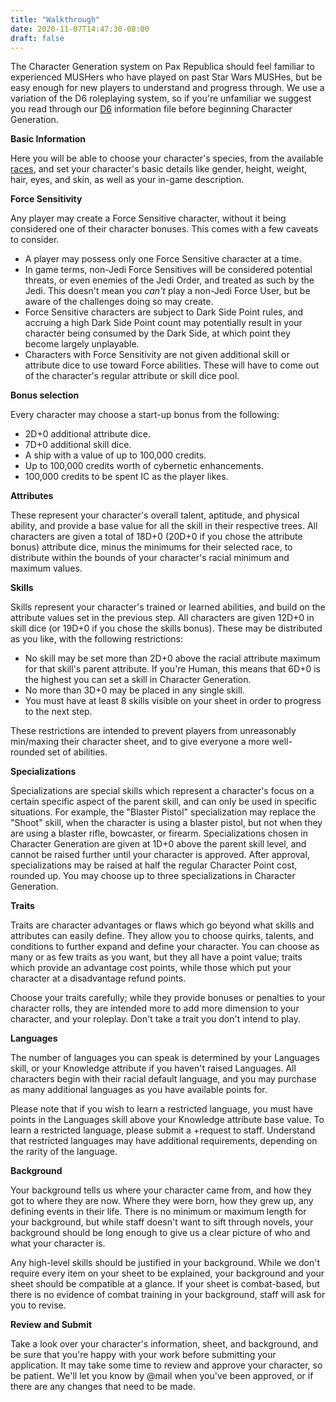```yaml
---
title: "Walkthrough"
date: 2020-11-07T14:47:30-08:00
draft: false
---
```


The Character Generation system on Pax Republica should feel familiar to experienced MUSHers who have played on past Star Wars MUSHes, but be easy enough for new players to understand and progress through. We use a variation of the D6 roleplaying system, so if you're unfamiliar we suggest you read through our [D6](/systems/d6) information file before beginning Character Generation.

**Basic Information**

Here you will be able to choose your character's species, from the available [races](/theme/races), and set your character's basic details like gender, height, weight, hair, eyes, and skin, as well as your in-game description.

**Force Sensitivity**

Any player may create a Force Sensitive character, without it being considered one of their character bonuses. This comes with a few caveats to consider. 
  * A player may possess only one Force Sensitive character at a time.
  * In game terms, non-Jedi Force Sensitives will be considered potential threats, or even enemies of the Jedi Order, and treated as such by the Jedi. This doesn't mean you _can't_ play a non-Jedi Force User, but be aware of the challenges doing so may create.
  * Force Sensitive characters are subject to Dark Side Point rules, and accruing a high Dark Side Point count may potentially result in your character being consumed by the Dark Side, at which point they become largely unplayable.
  * Characters with Force Sensitivity are not given additional skill or attribute dice to use toward Force abilities. These will have to come out of the character's regular attribute or skill dice pool.

**Bonus selection**

Every character may choose a start-up bonus from the following:
  * 2D+0 additional attribute dice.
  * 7D+0 additional skill dice.
  * A ship with a value of up to 100,000 credits.
  * Up to 100,000 credits worth of cybernetic enhancements.
  * 100,000 credits to be spent IC as the player likes.

**Attributes**

These represent your character's overall talent, aptitude, and physical ability, and provide a base value for all the skill in their respective trees. All characters are given a total of 18D+0 (20D+0 if you chose the attribute bonus) attribute dice, minus the minimums for their selected race, to distribute within the bounds of your character's racial minimum and maximum values.

**Skills**

Skills represent your character's trained or learned abilities, and build on the attribute values set in the previous step. All characters are given 12D+0 in skill dice (or 19D+0 if you chose the skills bonus). These may be distributed as you like, with the following restrictions:

  * No skill may be set more than 2D+0 above the racial attribute maximum for that skill's parent attribute. If you're Human, this means that 6D+0 is the highest you can set a skill in Character Generation.
  * No more than 3D+0 may be placed in any single skill.
  * You must have at least 8 skills visible on your sheet in order to progress to the next step.

  These restrictions are intended to prevent players from unreasonably min/maxing their character sheet, and to give everyone a more well-rounded set of abilities.

**Specializations**

Specializations are special skills which represent a character's focus on a certain specific aspect of the parent skill, and can only be used in specific situations. For example, the "Blaster Pistol" specialization may replace the "Shoot" skill, when the character is using a blaster pistol, but not when they are using a blaster rifle, bowcaster, or firearm. Specializations chosen in Character Generation are given at 1D+0 above the parent skill level, and cannot be raised further until your character is approved. After approval, specializations may be raised at half the regular Character Point cost, rounded up. You may choose up to three specializations in Character Generation.

**Traits**

Traits are character advantages or flaws which go beyond what skills and attributes can easily define. They allow you to choose quirks, talents, and conditions to further expand and define your character. You can choose as many or as few traits as you want, but they all have a point value; traits which provide an advantage cost points, while those which put your character at a disadvantage refund points.

Choose your traits carefully; while they provide bonuses or penalties to your character rolls, they are intended more to add more dimension to your character, and your roleplay. Don't take a trait you don't intend to play.

**Languages**

The number of languages you can speak is determined by your Languages skill, or your Knowledge attribute if you haven't raised Languages. All characters begin with their racial default language, and you may purchase as many additional languages as you have available points for.

Please note that if you wish to learn a restricted language, you must have points in the Languages skill above your Knowledge attribute base value. To learn a restricted language, please submit a +request to staff. Understand that restricted languages may have additional requirements, depending on the rarity of the language.

**Background**

Your background tells us where your character came from, and how they got to where they are now. Where they were born, how they grew up, any defining events in their life. There is no minimum or maximum length for your background, but while staff doesn't want to sift through novels, your background should be long enough to give us a clear picture of who and what your character is.

Any high-level skills should be justified in your background. While we don't require every item on your sheet to be explained, your background and your sheet should be compatible at a glance. If your sheet is combat-based, but there is no evidence of combat training in your background, staff will ask for you to revise.

**Review and Submit**

Take a look over your character's information, sheet, and background, and be sure that you're happy with your work before submitting your application. It may take some time to review and approve your character, so be patient. We'll let you know by @mail when you've been approved, or if there are any changes that need to be made.